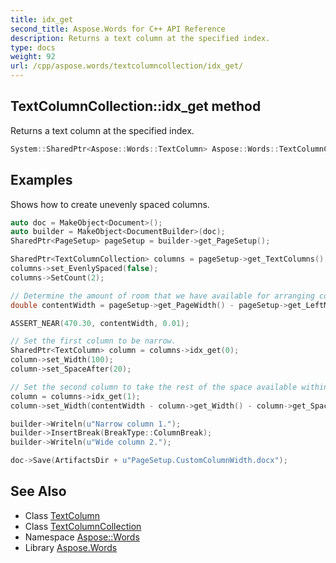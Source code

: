 ```yaml
---
title: idx_get
second_title: Aspose.Words for C++ API Reference
description: Returns a text column at the specified index.
type: docs
weight: 92
url: /cpp/aspose.words/textcolumncollection/idx_get/
---
```

## TextColumnCollection::idx_get method


Returns a text column at the specified index.

```cpp
System::SharedPtr<Aspose::Words::TextColumn> Aspose::Words::TextColumnCollection::idx_get(int32_t index)
```


## Examples



Shows how to create unevenly spaced columns. 
```cpp
auto doc = MakeObject<Document>();
auto builder = MakeObject<DocumentBuilder>(doc);
SharedPtr<PageSetup> pageSetup = builder->get_PageSetup();

SharedPtr<TextColumnCollection> columns = pageSetup->get_TextColumns();
columns->set_EvenlySpaced(false);
columns->SetCount(2);

// Determine the amount of room that we have available for arranging columns.
double contentWidth = pageSetup->get_PageWidth() - pageSetup->get_LeftMargin() - pageSetup->get_RightMargin();

ASSERT_NEAR(470.30, contentWidth, 0.01);

// Set the first column to be narrow.
SharedPtr<TextColumn> column = columns->idx_get(0);
column->set_Width(100);
column->set_SpaceAfter(20);

// Set the second column to take the rest of the space available within the margins of the page.
column = columns->idx_get(1);
column->set_Width(contentWidth - column->get_Width() - column->get_SpaceAfter());

builder->Writeln(u"Narrow column 1.");
builder->InsertBreak(BreakType::ColumnBreak);
builder->Writeln(u"Wide column 2.");

doc->Save(ArtifactsDir + u"PageSetup.CustomColumnWidth.docx");
```

## See Also

* Class [TextColumn](../../textcolumn/)
* Class [TextColumnCollection](../)
* Namespace [Aspose::Words](../../)
* Library [Aspose.Words](../../../)
